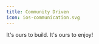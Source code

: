 ```yaml
---
title: Community Driven
icon: ios-communication.svg
---
```


It's ours to build. 
It's ours to enjoy!